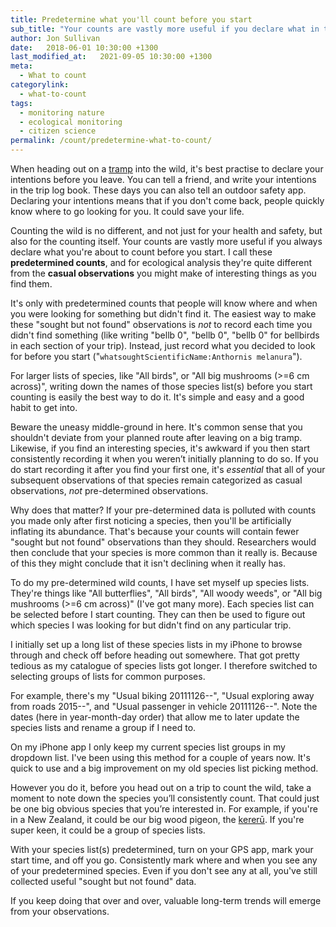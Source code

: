 ```yaml
---
title: Predetermine what you'll count before you start
sub_title: "Your counts are vastly more useful if you declare what in the wild you're going to count before you start."
author: Jon Sullivan
date:   2018-06-01 10:30:00 +1300
last_modified_at:   2021-09-05 10:30:00 +1300
meta: 
  - What to count
categorylink:
  - what-to-count
tags:
  - monitoring nature
  - ecological monitoring
  - citizen science
permalink: /count/predetermine-what-to-count/
---
```


When heading out on a <a href="https://en.m.wikipedia.org/wiki/Tramping_in_New_Zealand">tramp</a> into the wild, it's best practise to declare your intentions before you leave. You can tell a friend, and write your intentions in the trip log book. These days you can also tell an outdoor safety app. Declaring your intentions means that if you don't come back, people quickly know where to go looking for you. It could save your life.

Counting the wild is no different, and not just for your health and safety, but also for the counting itself. Your counts are vastly more useful if you always declare what you're about to count before you start. I call these **predetermined counts**, and for ecological analysis they're quite different from the **casual observations** you might make of interesting things as you find them.

It's only with predetermined counts that people will know where and when you were looking for something but didn't find it. The easiest way to make these "sought but not found" observations is *not* to record each time you didn't find something (like writing "bellb 0", "bellb 0", "bellb 0" for bellbirds in each section of your trip). Instead, just record what you decided to look for before you start ("`whatsoughtScientificName:Anthornis melanura`").

For larger lists of species, like "All birds", or "All big mushrooms (>=6 cm across)", writing down the names of those species list(s) before you start counting is easily the best way to do it. It's simple and easy and a good habit to get into.

Beware the uneasy middle-ground in here. It's common sense that you shouldn't deviate from your planned route after leaving on a big tramp. Likewise, if you find an interesting species, it's awkward if you then start consistently recording it when you weren’t initially planning to do so. If you do start recording it after you find your first one, it's *essential* that all of your subsequent observations of that species remain categorized as casual observations, *not* pre-determined observations.

Why does that matter? If your pre-determined data is polluted with counts you made only after first noticing a species, then you'll be artificially inflating its abundance. That's because your counts will contain fewer "sought but not found" observations than they should. Researchers would then conclude that your species is more common than it really is. Because of this they might conclude that it isn't declining when it really has.

To do my pre-determined wild counts, I have set myself up species lists. They're things like "All butterflies", "All birds", "All woody weeds", or "All big mushrooms (>=6 cm across)" (I've got many more). Each species list can be selected before I start counting. They can then be used to figure out which species I was looking for but didn't find on any particular trip. 

I initially set up a long list of these species lists in my iPhone to browse through and check off before heading out somewhere. That got pretty tedious as my catalogue of species lists got longer. I therefore switched to selecting groups of lists for common purposes. 

For example, there's my "Usual biking 20111126--", "Usual exploring away from roads 2015--", and "Usual passenger in vehicle 20111126--". Note the dates (here in year-month-day order) that allow me to later update the species lists and rename a group if I need to. 

On my iPhone app I only keep my current species list groups in my dropdown list. I've been using this method for a couple of years now. It's quick to use and a big improvement on my old species list picking method.

However you do it, before you head out on a trip to count the wild, take a moment to note down the species you’ll consistently count. That could just be one big obvious species that you’re interested in. For example, if you're in a New Zealand, it could be our big wood pigeon, the [kererū](https://inaturalist.nz/taxa/204520-Hemiphaga-novaeseelandiae). If you're super keen, it could be a group of species lists. 

With your species list(s) predetermined, turn on your GPS app, mark your start time, and off you go. Consistently mark where and when you see any of your predetermined species. Even if you don't see any at all, you've still collected useful "sought but not found" data. 

If you keep doing that over and over, valuable long-term trends will emerge from your observations.


